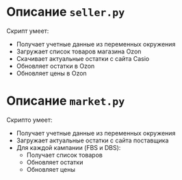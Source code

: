 # Описание `seller.py`

Скрипт умеет:
 - Получает учетные данные из переменных окружения
 - Загружает список товаров магазина Ozon
 - Скачивает актуальные остатки с сайта Casio
 - Обновляет остатки в Ozon
 - Обновляет цены в Ozon

# Описание `market.py`

Скрипто умеет:
 - Получает учетные данные из переменных окружения
 - Загружает актуальные остатки с сайта поставщика
 - Для каждой кампании (FBS и DBS):
    - Получает список товаров
    - Обновляет остатки
    - Обновляет цены
